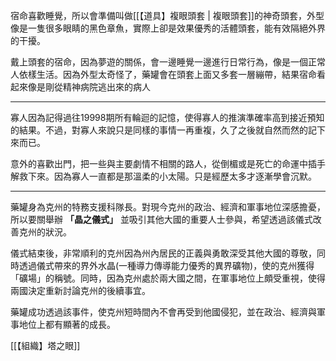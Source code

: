 宿命喜歡睡覺，所以會準備叫做[[【道具】複眼頭套 | 複眼頭套]]的神奇頭套，外型像是一隻很多眼睛的黑色章魚，實際上卻是效果優秀的活體頭套，能有效隔絕外界的干擾。

戴上頭套的宿命，因為夢遊的關係，會一邊睡覺一邊進行日常行為，像是一個正常人依樣生活。因為外型太奇怪了，藥罐會在頭套上面又多套一層繃帶，結果宿命看起來像是剛從精神病院逃出來的病人

---

寡人因為記得過往19998期所有輪迴的記憶，使得寡人的推演準確率高到接近預知的結果。不過，對寡人來說只是同樣的事情一再重複，久了之後就自然而然的記下來而已。

意外的喜歡出門，把一些與主要劇情不相關的路人，從倒楣或是死亡的命運中插手解救下來。因為寡人一直都是那溫柔的小太陽。只是經歷太多才逐漸學會沉默。

---
藥罐身為克州的特務支援科隊長。對現今克州的政治、經濟和軍事地位深感擔憂，所以要關舉辦 **「晶之儀式」** 並吸引其他大國的重要人士參與，希望透過該儀式改善克州的狀況。

儀式結束後，非常順利的克州因為州內居民的正義與勇敢深受其他大國的尊敬，同時透過儀式帶來的界外水晶(一種導力傳導能力優秀的異界礦物)，使的克州獲得「礦場」的稱號。同時，因為克州處於兩大國之間，在軍事地位上頗受重視，使得兩國決定重新討論克州的後續事宜。

藥罐成功透過該事件，使克州短時間內不會再受到他國侵犯，並在政治、經濟與軍事地位上都有顯著的成長。

[[【組織】塔之眼]]
